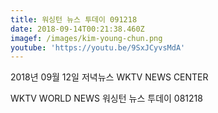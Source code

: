 ```yaml
---
title: 워싱턴 뉴스 투데이 091218
date: 2018-09-14T00:21:38.460Z
imagef: /images/kim-young-chun.png
youtube: 'https://youtu.be/9SxJCyvsMdA'
---
```

2018년 09월 12일 저녁뉴스 WKTV NEWS CENTER

WKTV WORLD NEWS 워싱턴 뉴스 투데이 081218
